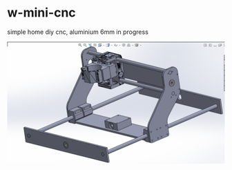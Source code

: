 # w-mini-cnc
simple home diy cnc, aluminium 6mm
in progress

![assembly](https://github.com/whoim2/w-mini-cnc/raw/main/Screenshot_1.png)
